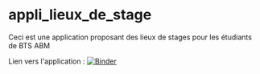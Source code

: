 # appli_lieux_de_stage
Ceci est une application proposant des lieux de stages pour les étudiants de BTS ABM

Lien vers l'application : 
[![Binder](https://mybinder.org/badge_logo.svg)](https://mybinder.org/v2/gh/sbaton/appli_lieux_de_stage/HEAD?urlpath=%2Fvoila%2Frender%2FLieux_de_stages.ipynb)
